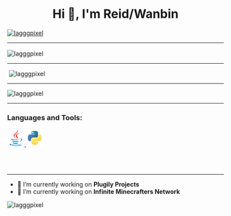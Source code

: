 <h1 align="center">Hi 👋, I'm Reid/Wanbin</h1>

<p align="left"> <a href="https://github.com/ryo-ma/github-profile-trophy"><img src="https://github-profile-trophy.vercel.app/?username=lagggpixel&theme=darkhub" alt="lagggpixel" /></a> </p>

___

<p><img align="center" src="https://github-readme-streak-stats.herokuapp.com/?user=lagggpixel&" alt="lagggpixel" /></p>

___

<p>&nbsp;<img align="center" src="https://github-readme-stats.vercel.app/api?username=lagggpixel&show_icons=true&locale=en" alt="lagggpixel" /></p>

___

<p><img align="left" src="https://github-readme-stats.vercel.app/api/top-langs?username=lagggpixel&show_icons=true&locale=en&layout=compact" alt="lagggpixel" /></p>
<br>

___

<p><h3 align="left">Languages and Tools:</h3>
<p align="left"> <a href="https://www.java.com" target="_blank" rel="noreferrer"> <img src="https://raw.githubusercontent.com/devicons/devicon/master/icons/java/java-original.svg" alt="java" width="40" height="40"/> </a> <a href="https://www.python.org" target="_blank" rel="noreferrer"> <img src="https://raw.githubusercontent.com/devicons/devicon/master/icons/python/python-original.svg" alt="python" width="40" height="40"/> </a> </p>
<br></br>

___

- 🔭 I’m currently working on **Plugily Projects**
- 🔭 I’m currently working on **Infinite Minecrafters Network**

<p align="left"> <img src="https://komarev.com/ghpvc/?username=lagggpixel&label=Profile%20views&color=0e75b6&style=flat" alt="lagggpixel" /> </p>

